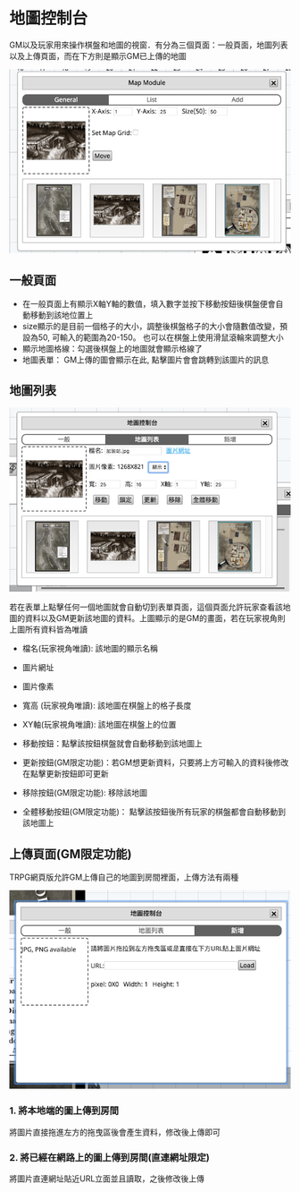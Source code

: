 # 地圖控制台

GM以及玩家用來操作棋盤和地圖的視窗．有分為三個頁面：一般頁面，地圖列表以及上傳頁面，而在下方則是顯示GM已上傳的地圖

![地圖控制台-一般](../../img/map-general.png)

## 一般頁面

- 在一般頁面上有顯示X軸Y軸的數值，填入數字並按下移動按鈕後棋盤便會自動移動到該地位置上
- size顯示的是目前一個格子的大小，調整後棋盤格子的大小會隨數值改變，預設為50, 可輸入的範圍為20-150。
也可以在棋盤上使用滑鼠滾輪來調整大小
- 顯示地圖格線：勾選後棋盤上的地圖就會顯示格線了
- 地圖表單： GM上傳的圖會顯示在此, 點擊圖片會會跳轉到該圖片的訊息

## 地圖列表

![地圖控制台-表單](../../img/zh/map-list.png)

若在表單上點擊任何一個地圖就會自動切到表單頁面，這個頁面允許玩家查看該地圖的資料以及GM更新該地圖的資料。上圖顯示的是GM的畫面，若在玩家視角則上圖所有資料皆為唯讀

- 檔名(玩家視角唯讀): 該地圖的顯示名稱
- 圖片網址
- 圖片像素
- 寬高 (玩家視角唯讀): 該地圖在棋盤上的格子長度
- XY軸(玩家視角唯讀): 該地圖在棋盤上的位置

- 移動按鈕：點擊該按鈕棋盤就會自動移動到該地圖上
- 更新按鈕(GM限定功能)：若GM想更新資料，只要將上方可輸入的資料後修改在點擊更新按鈕即可更新
- 移除按鈕(GM限定功能): 移除該地圖
- 全體移動按鈕(GM限定功能)： 點擊該按鈕後所有玩家的棋盤都會自動移動到該地圖上

## 上傳頁面(GM限定功能)


TRPG網頁版允許GM上傳自己的地圖到房間裡面，上傳方法有兩種

![地圖控制台-上傳-空白](../../img/zh/map-upload-empty.png)


### 1. 將本地端的圖上傳到房間

將圖片直接拖進左方的拖曳區後會產生資料，修改後上傳即可

### 2. 將已經在網路上的圖上傳到房間(直連網址限定)

將圖片直連網址貼近URL立面並且讀取，之後修改後上傳

